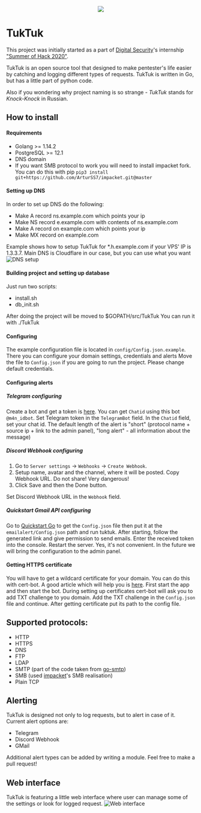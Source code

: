
<p align="center">
 <img src="https://user-images.githubusercontent.com/19762721/91321586-74a99380-e7c7-11ea-8cb8-f5f25907a33a.png">
</p>

# TukTuk

This project was initially started as a part of [Digital Security](https://github.com/DSecurity)'s internship ["Summer of Hack 2020"](https://dsec.ru/about/summerofhack/
).

TukTuk is an open source tool that designed to make pentester's life easier by catching and logging different types of requests. TukTuk is written in Go, but has a little part of python code. 

Also if you wondering why project naming is so strange - *TukTuk* stands for *Knock-Knock* in Russian.
## How to install

#### Requirements

- Golang >= 1.14.2
- PostgreSQL >= 12.1
- DNS domain
- If you want SMB protocol to work you will need to install impacket fork. 
You can do this with pip
```pip3 install git+https://github.com/ArturSS7/impacket.git@master```

#### Setting up DNS

In order to set up DNS do the following:
- Make A record ns.example.com which points your ip
- Make NS record e.example.com with contents of ns.example.com
- Make A record on example.com which points your ip
- Make MX record on example.com

Example shows how to setup TukTuk for *.h.example.com if your VPS' IP is 1.3.3.7. Main DNS is Cloudflare in our case, but you can use what you want
![DNS setup](https://user-images.githubusercontent.com/52138851/91592820-cbe66a00-e967-11ea-8a1f-e16379867ac6.png)

#### Building project and setting up database

Just run two scripts:
- install.sh
- db_init.sh

After doing the project will be moved to $GOPATH/src/TukTuk
You can run it with ./TukTuk

#### Configuring

The example configuration file is located in ```config/Config.json.example```.
There you can configure your domain settings, credentials and alerts
Move the file to ```Config.json``` if you are going to run the project.
Please change default credentials.

#### Configuring alerts

##### Telegram configuring

Create a bot and get a token is [here](https://core.telegram.org/bots#3-how-do-i-create-a-bot).
You can get `Chatid` using this bot ```@m4n_idbot```.
Set Telegram token in the ```TelegramBot``` field.
In the `Chatid` field, set your chat id.
The default length of the alert is "short" (protocol name + source ip + link to the admin panel), "long alert" - all information about the message)

##### Discord Webhook configuring
1. Go to ```Server settings``` -> ```Webhooks``` -> ```Create Webhook```.
2. Setup name, avatar and the channel, where it will be posted. Copy Webhook URL. Do not share! Very dangerous!
3. Click Save and then the Done button.

Set Discord Webhook URL in the ```Webhook``` field.
##### Quickstart Gmail API configuring
Go to [Quickstart Go](https://developers.google.com/gmail/api/quickstart/go)
to get the ```Config.json``` file then put it at the ```emailalert/Config.json``` path and run tuktuk. After starting, follow the generated link and give permission to send emails. Enter the received token into the console. Restart the server.
Yes, it's not convenient. In the future we will bring the configuration to the admin panel.

#### Getting HTTPS certificate

You will have to get a wildcard certificate for your domain.
You can do this with cert-bot.
A good article which will help you is [here](https://medium.com/@saurabh6790/generate-wildcard-ssl-certificate-using-lets-encrypt-certbot-273e432794d7).
First start the app and then start the bot.
During setting up certificates cert-bot will ask you to add TXT challenge to you domain. Add the TXT challenge in the ```Config.json``` file and continue.
After getting certificate put its path to the config file.

## Supported protocols:

 - HTTP
 - HTTPS
 - DNS
 - FTP
 - LDAP
 - SMTP (part of the code taken from [go-smtp](https://github.com/emersion/go-smtp))
 - SMB (used [impacket](https://github.com/SecureAuthCorp/impacket)'s SMB realisation)
 - Plain TCP
 
## Alerting 
TukTuk is designed not only to log requests, but to alert in case of it. Current alert options are:
 - Telegram
 - Discord Webhook
 - GMail
 
 Additional alert types can be added by writing a module. Feel free to make a pull request!

## Web interface
TukTuk is featuring a little web interface where user can manage some of the settings or look for logged request.
![Web interface](https://user-images.githubusercontent.com/19762721/91326276-d15b7d00-e7cc-11ea-8055-6760163c8dce.png)
